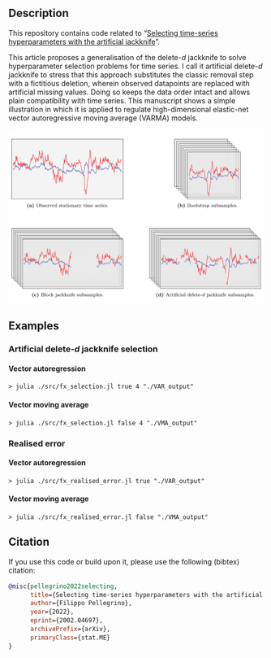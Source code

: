 ## Description
This repository contains code related to “[Selecting time-series hyperparameters with the artificial jackknife](https://arxiv.org/abs/2002.04697)”.

This article proposes a generalisation of the delete-*d* jackknife to solve hyperparameter selection problems for time series. I call it artificial delete-*d* jackknife to stress that this approach substitutes the classic removal step with a fictitious deletion, wherein observed datapoints are replaced with artificial missing values. Doing so keeps the data order intact and allows plain compatibility with time series. This manuscript shows a simple illustration in which it is applied to regulate high-dimensional elastic-net vector autoregressive moving average (VARMA) models.

<img src="./heading.svg">

## Examples

### Artificial delete-*d* jackknife selection

#### Vector autoregression
```console
> julia ./src/fx_selection.jl true 4 "./VAR_output"
```

#### Vector moving average
```console
> julia ./src/fx_selection.jl false 4 "./VMA_output"
```

### Realised error

#### Vector autoregression
```console
> julia ./src/fx_realised_error.jl true "./VAR_output"
```

#### Vector moving average
```console
> julia ./src/fx_realised_error.jl false "./VMA_output"
```

## Citation
If you use this code or build upon it, please use the following (bibtex) citation:
```bibtex
@misc{pellegrino2022selecting,
      title={Selecting time-series hyperparameters with the artificial jackknife}, 
      author={Filippo Pellegrino},
      year={2022},
      eprint={2002.04697},
      archivePrefix={arXiv},
      primaryClass={stat.ME}
}
```
